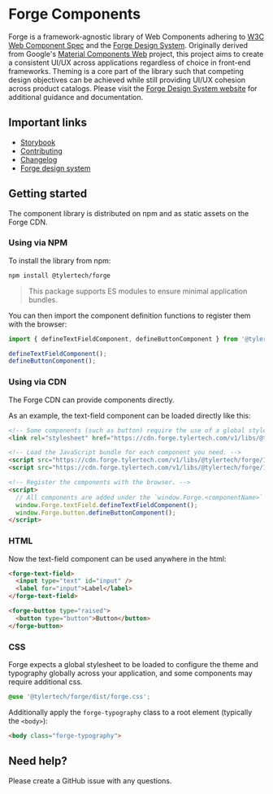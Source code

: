 # Forge Components

Forge is a framework-agnostic library of Web Components adhering to [W3C Web Component Spec][2] and the [Forge Design System][1]. Originally derived from Google's [Material Components Web][3] project, this project aims to create a consistent UI/UX across applications regardless of choice in front-end frameworks. Theming is a core part of the library such that competing design objectives can be achieved while still providing UI/UX cohesion across product catalogs. Please visit the [Forge Design System website][1] for additional guidance and documentation.

## Important links

- [Storybook][4]
- [Contributing][5]
- [Changelog][6]
- [Forge design system][1]

## Getting started

The component library is distributed on npm and as static assets on the Forge CDN.

### Using via NPM

To install the library from npm:

```bash
npm install @tylertech/forge
```

> This package supports ES modules to ensure minimal application bundles.

You can then import the component definition functions to register them with the browser:

```typescript
import { defineTextFieldComponent, defineButtonComponent } from '@tylertech/forge';

defineTextFieldComponent();
defineButtonComponent();
```

### Using via CDN

The Forge CDN can provide components directly.

As an example, the text-field component can be loaded directly like this:

```html
<!-- Some components (such as button) require the use of a global stylesheet -->
<link rel="stylesheet" href="https://cdn.forge.tylertech.com/v1/libs/@tylertech/forge/1.0.0/button/forge-button.css">

<!-- Load the JavaScript bundle for each component you need. -->
<script src="https://cdn.forge.tylertech.com/v1/libs/@tylertech/forge/1.0.0/text-field/text-field.js"></script>
<script src="https://cdn.forge.tylertech.com/v1/libs/@tylertech/forge/1.0.0/button/button.js"></script>

<!-- Register the components with the browser. -->
<script>
  // All components are added under the `window.Forge.<componentName>` global variable
  window.Forge.textField.defineTextFieldComponent();
  window.Forge.button.defineButtonComponent();
</script>
```

### HTML

Now the text-field component can be used anywhere in the html:

```html
<forge-text-field>
  <input type="text" id="input" />
  <label for="input">Label</label>
</forge-text-field>

<forge-button type="raised">
  <button type="button">Button</button>
</forge-button>
```

### CSS

Forge expects a global stylesheet to be loaded to configure the theme and typography globally across your application, and some components may require additional css.

```scss
@use '@tylertech/forge/dist/forge.css';
```

Additionally apply the `forge-typography` class to a root element (typically the `<body>`):

```html
<body class="forge-typography">
```

## Need help?

Please create a GitHub issue with any questions.

[1]: https://forge.tylertech.com/
[2]: https://www.w3.org/wiki/WebComponents/
[3]: https://material-components.github.io/material-components-web-catalog/
[4]: https://forge.tylerdev.io/
[5]: https://github.com/tyler-technologies/forge/blob/main/CONTRIBUTING.md
[6]: https://github.com/tyler-technologies/forge/blob/main/CHANGELOG.md
